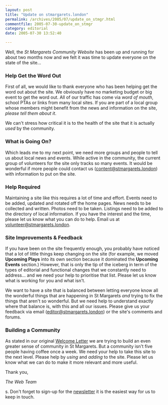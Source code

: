 ```yaml
---
layout: post
title: "Update on stmargarets.london"
permalink: /archives/2005/07/update_on_stmgr.html
commentfile: 2005-07-30-update_on_stmgr
category: editorial
date: 2005-07-30 13:52:40

---
```


Well, the *St Margarets Community Website* has been up and running for about two months now and we felt it was time to update everyone on the state of the site...

### Help Get the Word Out

First of all, we would like to thank everyone who has been helping get the word out about the site. We obviously have no marketing budget or big event to get the word out. All of our traffic has come via *word of mouth*, school PTAs or links from many local sites. If you are part of a local group whose members might benefit from the news and information on the site, *please tell them about it*.

We can't stress how critical it is to the health of the site that it is actually *used* by the community.

### What is Going On?

Which leads me to my next point, we need more groups and people to tell us about local news and events. While active in the community, the current group of volunteers for the site only tracks so many events. It would be wonderful if more people could contact us ([content@stmargarets.london](mailto:content@stmargarets.london)) with information to put on the site.

### Help Required

Maintaining a site like this requires a lot of time and effort. Events need to be added, updated and rotated off the home pages. News needs to be collected and written. Photos need to be taken. Listings need to be added to the directory of local information. If you have the interest and the time, please let us know what you can do to help. Email us at [volunteer@stmargarets.london](mailto:volunteer@stmargarets.london).

### Site Improvements & Feedback

If you have been on the site frequently enough, you probably have noticed that a lot of little things keep changing on the site (for example, we moved **Upcoming Plays** into its own section because it dominated the **Upcoming Events** section.) However, that is only the tip of the iceberg in term of the types of editorial and functional changes that we constantly need to address... and we need your help to prioritise that list. Please let us know what is working for you and what isn't.

We want to have a site that is balanced between letting everyone know all the wonderful things that are happening in St Margarets *and* trying to fix the things that aren't so wonderful. But we need help to understand exactly where that balance is, with this and all our issues. Please give us your feedback via email ([editor@stmargarets.london](mailto:editor@stmargarets.london)) or the site's comments and forums.

### Building a Community

As stated in our original [Welcome Letter](/archives/2005/06/welcome_to_stmg.html) we are trying to build an even greater sense of community in St Margarets. But a community isn't five people having coffee once a week. We need your help to take this site to the next level. Please help by *using* and *adding* to the site. Please let us know what we can do to make it more relevant and more useful.

Thank you,

*The Web Team*

s. Don't forget to sign-up for the [newsletter](/cgi-bin/newsletter.cgi) it is the easiest way for us to keep in touch.
